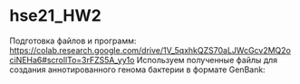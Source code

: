 # hse21_HW2
Подготовка файлов и программ: https://colab.research.google.com/drive/1V_5qxhkQZS70aLJWcGcv2MQ2ociNEHa6#scrollTo=3rFZS5A_yy1o
Используем полученные файлы для создания аннотированного генома бактерии в формате GenBank: 

